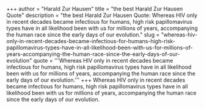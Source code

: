 +++
author = "Harald Zur Hausen"
title = "the best Harald Zur Hausen Quote"
description = "the best Harald Zur Hausen Quote: Whereas HIV only in recent decades became infectious for humans, high risk papillomavirus types have in all likelihood been with us for millions of years, accompanying the human race since the early days of our evolution."
slug = "whereas-hiv-only-in-recent-decades-became-infectious-for-humans-high-risk-papillomavirus-types-have-in-all-likelihood-been-with-us-for-millions-of-years-accompanying-the-human-race-since-the-early-days-of-our-evolution"
quote = '''Whereas HIV only in recent decades became infectious for humans, high risk papillomavirus types have in all likelihood been with us for millions of years, accompanying the human race since the early days of our evolution.'''
+++
Whereas HIV only in recent decades became infectious for humans, high risk papillomavirus types have in all likelihood been with us for millions of years, accompanying the human race since the early days of our evolution.
